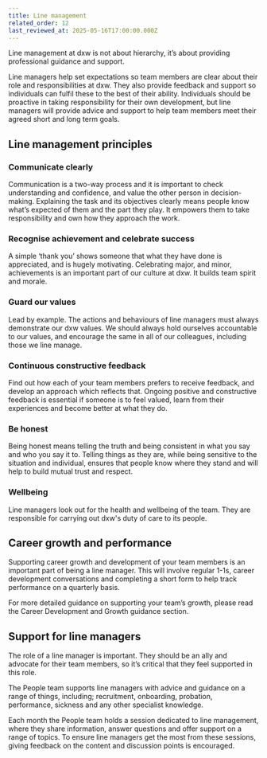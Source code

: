 ```yaml
---
title: Line management
related_order: 12
last_reviewed_at: 2025-05-16T17:00:00.000Z
---
```

Line management at dxw is not about hierarchy, it’s about providing professional
guidance and support.

Line managers help set expectations so team members are clear about their role and responsibilities at dxw. They also provide feedback and support so individuals can fulfil these to the best of their ability. Individuals should be proactive in taking responsibility for their own development, but line managers will provide advice and support to help team members meet their agreed short and long term goals.

## Line management principles

### Communicate clearly

Communication is a two-way process and it is important to check understanding
and confidence, and value the other person in decision-making. Explaining the
task and its objectives clearly means people know what’s expected of them and
the part they play. It empowers them to take responsibility and own how they
approach the work.

### Recognise achievement and celebrate success

A simple ‘thank you’ shows someone that what they have done is appreciated, and
is hugely motivating. Celebrating major, and minor, achievements is an important
part of our culture at dxw. It builds team spirit and morale.

### Guard our values

Lead by example. The actions and behaviours of line managers must always
demonstrate our dxw values. We should always hold ourselves accountable to our
values, and encourage the same in all of our colleagues, including those we line
manage.

### Continuous constructive feedback

Find out how each of your team members prefers to receive feedback, and develop
an approach which reflects that. Ongoing positive and constructive feedback is
essential if someone is to feel valued, learn from their experiences and become
better at what they do.

### Be honest

Being honest means telling the truth and being consistent in what you say and
who you say it to. Telling things as they are, while being sensitive to the
situation and individual, ensures that people know where they stand and will
help to build mutual trust and respect.

### Wellbeing

Line managers look out for the health and wellbeing of the team. They are
responsible for carrying out dxw's duty of care to its people.



## Career growth and performance 

Supporting career growth and development of your team members is an important part of being a line manager. This will involve regular 1-1s, career development conversations and completing a short form to help track performance on a quarterly basis.

For more detailed guidance on supporting your team’s growth, please read the Career Development and Growth guidance section.



## Support for line managers

The role of a line manager is important. They should be an ally and advocate for their team members, so it’s critical that they feel supported in this role.

The People team supports line managers with advice and guidance on a range of things, including; recruitment, onboarding, probation, performance, sickness and any other specialist knowledge.

Each month the People team holds a session dedicated to line management, where they share information, answer questions and offer support on a range of topics. To ensure line managers get the most from these sessions, giving feedback on the content and discussion points is encouraged.